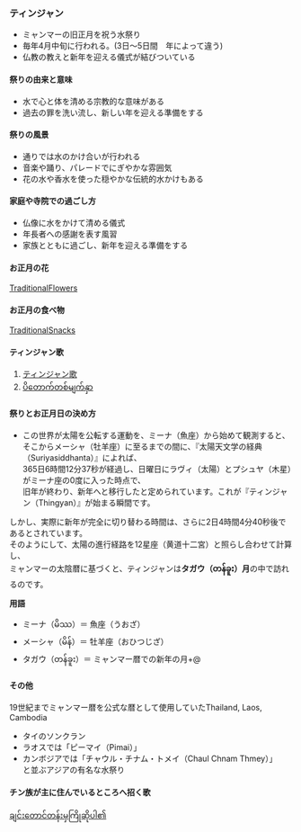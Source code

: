 ### ティンジャン

- ミャンマーの旧正月を祝う水祭り
- 毎年4月中旬に行われる。(3日～5日間　年によって違う)
- 仏教の教えと新年を迎える儀式が結びついている

#### 祭りの由来と意味

- 水で心と体を清める宗教的な意味がある
- 過去の罪を洗い流し、新しい年を迎える準備をする

#### 祭りの風景

- 通りでは水のかけ合いが行われる
- 音楽や踊り、パレードでにぎやかな雰囲気
- 花の水や香水を使った穏やかな伝統的水かけもある

#### 家庭や寺院での過ごし方

- 仏像に水をかけて清める儀式
- 年長者への感謝を表す風習
- 家族とともに過ごし、新年を迎える準備をする

#### お正月の花

[TraditionalFlowers](https://docs.google.com/presentation/d/1nrzau1GYBUAwQUhlJM8ZRkxDp1mg9h4cbdBosmoYwe8/edit?slide=id.g34ade596130_0_364#slide=id.g34ade596130_0_364)

#### お正月の食べ物

[TraditionalSnacks](https://docs.google.com/presentation/d/1nrzau1GYBUAwQUhlJM8ZRkxDp1mg9h4cbdBosmoYwe8/edit?slide=id.g34e9a9c3f88_0_0#slide=id.g34e9a9c3f88_0_0)

#### ティンジャン歌

1. [ティンジャン歌](https://youtu.be/d_jcTqBgMCk?si=6gBsGiS5fXKudnVH)  
2. [ပိတောက်တစ်မျက်နှာ](https://youtu.be/epA3sSWCLx4?si=dHLEmAE9ywm935rM)

#### 祭りとお正月日の決め方

- この世界が太陽を公転する運動を、ミーナ（魚座）から始めて観測すると、  
そこからメーシャ（牡羊座）に至るまでの間に、『太陽天文学の経典（Suriyasiddhanta）』によれば、  
365日6時間12分37秒が経過し、日曜日にラヴィ（太陽）とプシュヤ（木星）がミーナ座の0度に入った時点で、  
旧年が終わり、新年へと移行したと定められています。これが『ティンジャン（Thingyan）』が始まる瞬間です。  

しかし、実際に新年が完全に切り替わる時間は、さらに2日4時間4分40秒後であるとされています。  
そのようにして、太陽の進行経路を12星座（黄道十二宮）と照らし合わせて計算し、  
ミャンマーの太陰暦に基づくと、ティンジャンは**タガウ（တန်ခူး）月**の中で訪れるのです。

**用語**  
- ミーナ（မိဿ）＝ 魚座（うおざ）
- メーシャ（မိန်）＝ 牡羊座（おひつじざ）
- タガウ（တန်ခူး）＝ ミャンマー暦での新年の月+@

#### その他

19世紀までミャンマー暦を公式な暦として使用していたThailand, Laos, Cambodia  
- タイのソンクラン  
- ラオスでは「ピーマイ（Pimai）」  
- カンボジアでは「チャウル・チナム・トメイ（Chaul Chnam Thmey）」  
と並ぶアジアの有名な水祭り  

#### チン族が主に住んでいるところへ招く歌

[ချင်းတောင်တန်းမှကြိုဆိုပါ၏ ](https://youtu.be/eX-sHp8lX-Q?si=Aqj94Srhd5MeXHsO)